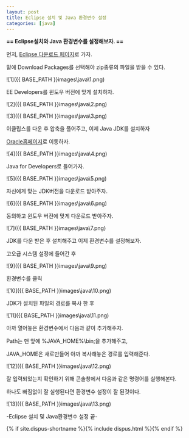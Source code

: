 ```yaml
---
layout: post
title: Eclipse 설치 및 Java 환경변수 설정
categories: [java]
---
```


**== Eclipse설치와 Java 환경변수를 설정해보자. ==**<br>

먼저, <a href="https://eclipse.org/downloads">Eclipse 다운로드 페이지</a>로 가자.<br>

밑에 Download Packages를 선택해야 zip종류의 파일을 받을 수 있다.<br>

![1]({{ BASE_PATH }}images\java\1.png)<br>

EE Developers를 윈도우 버전에 맞게 설치하자.<br>

![2]({{ BASE_PATH }}images\java\2.png)<br>

![3]({{ BASE_PATH }}images\java\3.png)<br>

이클립스를 다운 후 압축을 풀어주고, 이제 Java JDK를 설치하자<br>

<a href="https://www.oracle.com">Oracle홈페이지</a>로 이동하자.

![4]({{ BASE_PATH }}images\java\4.png)<br>

Java for Developers로 들어가자.<br>

![5]({{ BASE_PATH }}images\java\5.png)<br>

자신에게 맞는 JDK버전을 다운로드 받아주자.<br>

![6]({{ BASE_PATH }}images\java\6.png)<br>

동의하고 윈도우 버전에 맞게 다운로드 받아주자.<br>

![7]({{ BASE_PATH }}images\java\7.png)<br>

JDK를 다운 받은 후 설치해주고 이제 환경변수를 설정해보자.<br>

고오급 시스템 설정에 들어간 후<br>

![9]({{ BASE_PATH }}images\java\9.png)<br>

환경변수를 클릭<br>

![10]({{ BASE_PATH }}images\java\10.png)<br>

JDK가 설치된 파일의 경로를 복사 한 후<br>

![11]({{ BASE_PATH }}images\java\11.png)<br>

아까 열어놓은 환경변수에서 다음과 같이 추가해주자.<br>

Path는 맨 앞에 %JAVA_HOME%\bin;을 추가해주고,<br>

 JAVA_HOME은 새로만들어 아까 복사해놓은 경로를 입력해준다.<br>

![12]({{ BASE_PATH }}images\java\12.png)<br>

잘 입력되었는지 확인하기 위해 콘솔창에서 다음과 같은 명령어를 실행해본다.<br>

하나도 빠짐없이 잘 실행된다면 환경변수 설정이 잘 된것이다.<br>

![13]({{ BASE_PATH }}images\java\13.png)<br>

-Eclipse 설치 및 Java환경변수 설정 끝-<br>

{% if site.dispus-shortname %}{% include dispus.html %}{% endif %}